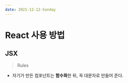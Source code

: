 ```yaml
---
date: 2021-12-12-Sunday
---
```


# React 사용 방법 

## JSX 

> Rules 
- 자기가 만든 컴포넌트는 **함수화**한 뒤, 꼭 대문자로 만들어 준다.    
